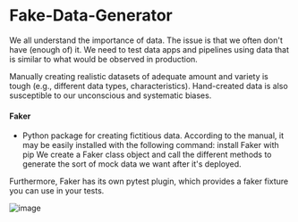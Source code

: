 # Fake-Data-Generator


We all understand the importance of data. The issue is that we often don't have (enough of) it. We need to test data apps and pipelines using data that is similar to what would be observed in production.

Manually creating realistic datasets of adequate amount and variety is tough (e.g., different data types, characteristics). Hand-created data is also susceptible to our unconscious and systematic biases.

#### Faker 
  - Python package for creating fictitious data. According to the manual, it may be easily installed with the following command: install Faker with pip
We create a Faker class object and call the different methods to generate the sort of mock data we want after it's deployed.

Furthermore, Faker has its own pytest plugin, which provides a faker fixture you can use in your tests.









![image](https://user-images.githubusercontent.com/72465037/161592997-c8152bff-d259-4353-a33e-d5e650f2f3d3.png)


